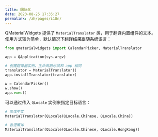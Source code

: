 ```yaml
---
title: 国际化
date: 2023-08-25 17:35:27
permalink: /zh/pages/i18n/
---
```


QMaterialWidgets 提供了 `MaterialTranslator` 类，用于翻译内置组件的文本。使用方式较为简单，默认情况下翻译结果跟随系统语言：

```python
from qmaterialwidgets import CalendarPicker, MaterialTranslator

app = QApplication(sys.argv)

# 创建翻译器实例，生命周期必须和 app 相同
translator = MaterialTranslator()
app.installTranslator(translator)

w = CalendarPicker()
w.show()
app.exec()
```

可以通过传入 `QLocale` 实例来指定目标语言：
```python
# 简体中文
MaterialTranslator(QLocale(QLocale.Chinese, QLocale.China))

# 香港繁体
MaterialTranslator(QLocale(QLocale.Chinese, QLocale.HongKong))
```
